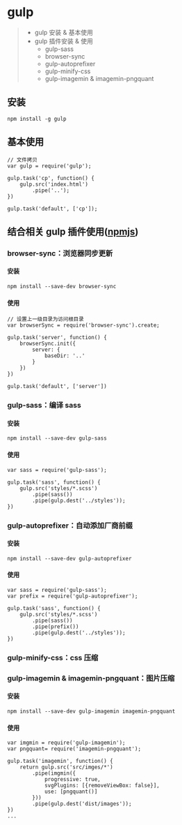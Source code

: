 # gulp

> * gulp 安装 & 基本使用
> * gulp 插件安装 & 使用
>   * gulp-sass
>   * browser-sync
>   * gulp-autoprefixer
>   * gulp-minify-css
>   * gulp-imagemin & imagemin-pngquant

## 安装

```
npm install -g gulp
```

## 基本使用

```
// 文件拷贝
var gulp = require('gulp');

gulp.task('cp', function() {
    gulp.src('index.html')
        .pipe('..');
})

gulp.task('default', ['cp']);
```

## 结合相关 gulp 插件使用\([npmjs](https://www.npmjs.com/)\)

### browser-sync：浏览器同步更新

#### 安装

```
npm install --save-dev browser-sync
```

#### 使用

```
// 设置上一级目录为访问根目录
var browserSync = require('browser-sync').create;

gulp.task('server', function() {
    browserSync.init({
        server: {
            baseDir: '..'
        }
    })
})

gulp.task('default', ['server'])
```

### gulp-sass：编译 sass

#### 安装

```
npm install --save-dev gulp-sass
```

#### 使用

```
var sass = require('gulp-sass');

gulp.task('sass', function() {
    gulp.src('styles/*.scss')
        .pipe(sass())
        .pipe(gulp.dest('../styles'));
})
```

### gulp-autoprefixer：自动添加厂商前缀

#### 安装

```
npm install --save-dev gulp-autoprefixer
```

#### 使用

```
var sass = require('gulp-sass');
var prefix = require('gulp-autoprefixer');

gulp.task('sass', function() {
    gulp.src('styles/*.scss')
        .pipe(sass())
        .pipe(prefix())
        .pipe(gulp.dest('../styles'));
})
```

### gulp-minify-css：css 压缩

### gulp-imagemin & imagemin-pngquant：图片压缩

#### 安装

```
npm install --save-dev gulp-imagemin imagemin-pngquant
```

#### 使用

```
var imgmin = require('gulp-imagemin');
var pngquant= require('imagemin-pngquant');

gulp.task('imagemin', function() {
    return gulp.src('src/imges/*')
        .pipe(imgmin({
            progressive: true,
            svgPlugins: [{removeViewBox: false}],
            use: [pngquant()]
        }))
        .pipe(gulp.dest('dist/images'));
})
...
```



